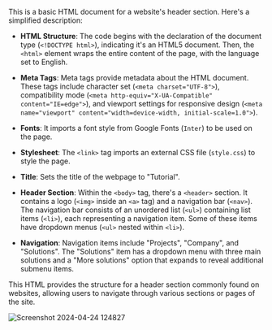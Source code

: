 This is a basic HTML document for a website's header section. Here's a simplified description:

- **HTML Structure**: The code begins with the declaration of the document type (`<!DOCTYPE html>`), indicating it's an HTML5 document. Then, the `<html>` element wraps the entire content of the page, with the language set to English.

- **Meta Tags**: Meta tags provide metadata about the HTML document. These tags include character set (`<meta charset="UTF-8">`), compatibility mode (`<meta http-equiv="X-UA-Compatible" content="IE=edge">`), and viewport settings for responsive design (`<meta name="viewport" content="width=device-width, initial-scale=1.0">`).

- **Fonts**: It imports a font style from Google Fonts (`Inter`) to be used on the page.

- **Stylesheet**: The `<link>` tag imports an external CSS file (`style.css`) to style the page.

- **Title**: Sets the title of the webpage to "Tutorial".

- **Header Section**: Within the `<body>` tag, there's a `<header>` section. It contains a logo (`<img>` inside an `<a>` tag) and a navigation bar (`<nav>`). The navigation bar consists of an unordered list (`<ul>`) containing list items (`<li>`), each representing a navigation item. Some of these items have dropdown menus (`<ul>` nested within `<li>`).

- **Navigation**: Navigation items include "Projects", "Company", and "Solutions". The "Solutions" item has a dropdown menu with three main solutions and a "More solutions" option that expands to reveal additional submenu items.

This HTML provides the structure for a header section commonly found on websites, allowing users to navigate through various sections or pages of the site.



![Screenshot 2024-04-24 124827](https://github.com/Saikarthik-T/htmlbasic/assets/167961720/164fadef-0848-467d-9efd-b047bde44b68)

